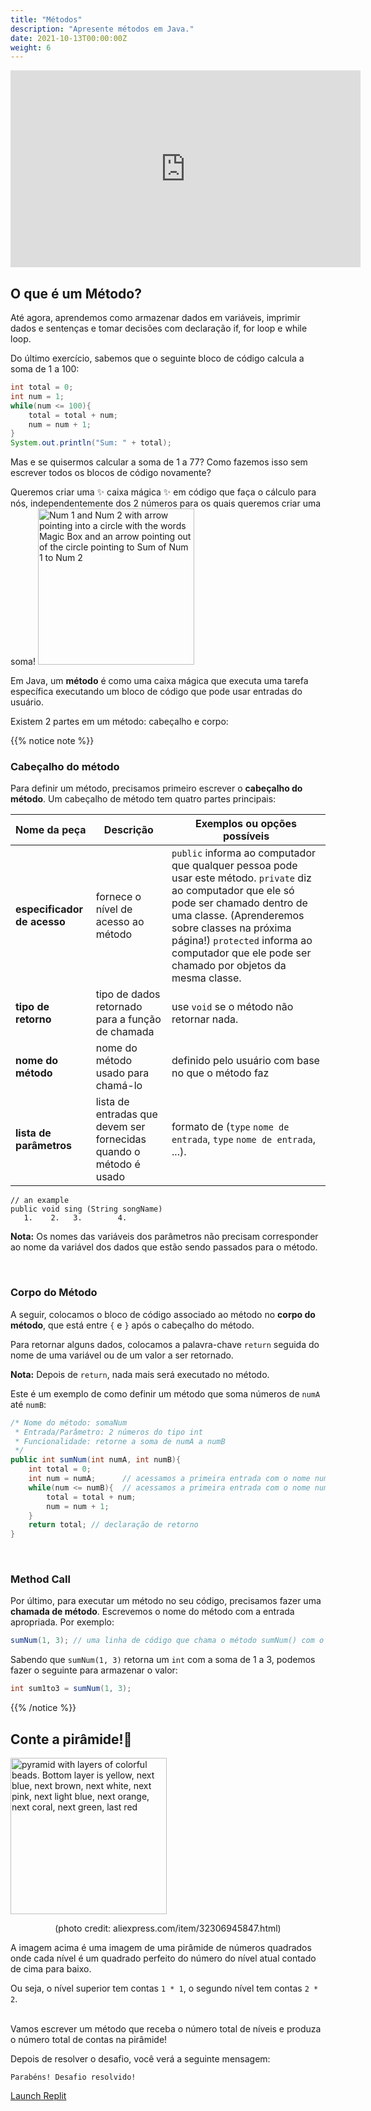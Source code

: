 ```yaml
---
title: "Métodos"
description: "Apresente métodos em Java."
date: 2021-10-13T00:00:00Z
weight: 6
---
```


<p style="text-align: center;"><iframe width="560" height="315" src="https://www.youtube.com/embed/mO6S9Yq_K4I" frameborder="0" allow="accelerometer; autoplay; clipboard-write; encrypted-media; gyroscope; picture-in-picture" allowfullscreen></iframe></p>

## O que é um Método?

Até agora, aprendemos como armazenar dados em variáveis, imprimir dados e sentenças e tomar decisões com declaração if, for loop e while loop.

Do último exercício, sabemos que o seguinte bloco de código calcula a soma de 1 a 100:

```java
int total = 0;
int num = 1;
while(num <= 100){
    total = total + num;
    num = num + 1;
}
System.out.println("Sum: " + total);
```

Mas e se quisermos calcular a soma de 1 a 77? Como fazemos isso sem escrever todos os blocos de código novamente?

Queremos criar uma ✨ caixa mágica ✨ em código que faça o cálculo para nós, independentemente dos 2 números para os quais queremos criar uma soma!
<img src="../images/method.png" height="250" alt="Num 1 and Num 2 with arrow pointing into a circle with the words Magic Box and an arrow pointing out of the circle pointing to Sum of Num 1 to Num 2"/> 

Em Java, um **método** é como uma caixa mágica que executa uma tarefa específica executando um bloco de código que pode usar entradas do usuário.

Existem 2 partes em um método: cabeçalho e corpo:

{{% notice note %}}
### Cabeçalho do método

Para definir um método, precisamos primeiro escrever o <b>cabeçalho do método</b>. Um cabeçalho de método tem quatro partes principais:

**Nome da peça** | **Descrição** | **Exemplos ou opções possíveis**
----|----|----
**especificador de acesso** | fornece o nível de acesso ao método | `public` informa ao computador que qualquer pessoa pode usar este método. `private` diz ao computador que ele só pode ser chamado dentro de uma classe. (Aprenderemos sobre classes na próxima página!) `protected` informa ao computador que ele pode ser chamado por objetos da mesma classe.
**tipo de retorno** | tipo de dados retornado para a função de chamada | use `void` se o método não retornar nada.
**nome do método** | nome do método usado para chamá-lo | definido pelo usuário com base no que o método faz
**lista de parâmetros** | lista de entradas que devem ser fornecidas quando o método é usado | formato de (`type` `nome de entrada`, `type` `nome de entrada`, ...).

```
// an example
public void sing (String songName)
   1.    2.   3.        4.
```
**Nota:** Os nomes das variáveis ​​dos parâmetros não precisam corresponder ao nome da variável dos dados que estão sendo passados ​​para o método.

<br />

### Corpo do Método

A seguir, colocamos o bloco de código associado ao método no **corpo do método**, que está entre `{` e `}` após o cabeçalho do método.

Para retornar alguns dados, colocamos a palavra-chave `return` seguida do nome de uma variável ou de um valor a ser retornado.

**Nota:** Depois de `return`, nada mais será executado no método.

Este é um exemplo de como definir um método que soma números de `numA` até `numB`:

```java
/* Nome do método: somaNum
 * Entrada/Parâmetro: 2 números do tipo int
 * Funcionalidade: retorne a soma de numA a numB
 */
public int sumNum(int numA, int numB){
    int total = 0;
    int num = numA;      // acessamos a primeira entrada com o nome numA
    while(num <= numB){  // acessamos a primeira entrada com o nome numB
        total = total + num;
        num = num + 1;
    }
    return total; // declaração de retorno
}
```

<br />

### Method Call

Por último, para executar um método no seu código, precisamos fazer uma <b>chamada de método</b>. Escrevemos o nome do método com a entrada apropriada.
Por exemplo:

```java
sumNum(1, 3); // uma linha de código que chama o método sumNum() com o valor de retorno 6
```

Sabendo que `sumNum(1, 3)` retorna um `int` com a soma de 1 a 3, podemos fazer o seguinte para armazenar o valor:

```java
int sum1to3 = sumNum(1, 3); 
```
{{% /notice %}}

## Conte a pirâmide!🔺

<img src="../images/pyramid.png" height="250" alt="pyramid with layers of colorful beads. Bottom layer is yellow, next blue, next brown, next white, next pink, next light blue, next orange, next coral, next green, last red" /> 
<p style="text-align: center;">(photo credit: aliexpress.com/item/32306945847.html)</p>

A imagem acima é uma imagem de uma pirâmide de números quadrados onde cada nível é um quadrado perfeito do número do nível atual contado de cima para baixo.

Ou seja, o nível superior tem contas `1 * 1`, o segundo nível tem contas `2 * 2`.

<br />
Vamos escrever um método que receba o número total de níveis e produza o número total de contas na pirâmide!

Depois de resolver o desafio, você verá a seguinte mensagem:

```
Parabéns! Desafio resolvido!
```

<a class="my-2 mx-4 btn btn-info" href="https://replit.com/@nuevofoundation/JavaBasicsPyramid" target="_blank">Launch Replit</a>
